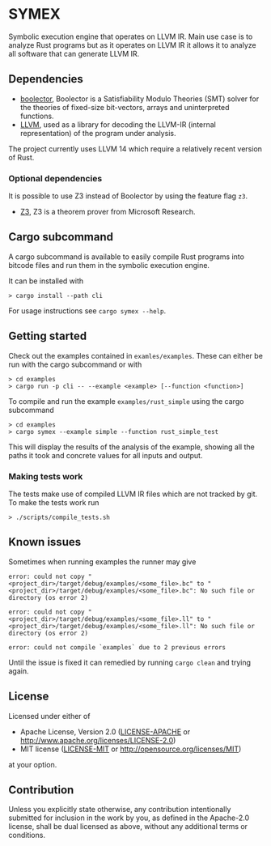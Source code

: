 # SYMEX

Symbolic execution engine that operates on LLVM IR. Main use case is to analyze Rust programs but
as it operates on LLVM IR it allows it to analyze all software that can generate LLVM IR.

## Dependencies

- [boolector](https://github.com/Boolector/boolector), Boolector is a Satisfiability Modulo Theories
  (SMT) solver for the theories of fixed-size bit-vectors, arrays and uninterpreted functions.
- [LLVM](https://llvm.org/), used as a library for decoding the LLVM-IR (internal representation)
  of the program under analysis.

The project currently uses LLVM 14 which require a relatively recent version of Rust.

### Optional dependencies

It is possible to use Z3 instead of Boolector by using the feature flag `z3`.

- [Z3](https://github.com/Z3Prover/z3), Z3 is a theorem prover from Microsoft Research.

## Cargo subcommand

A cargo subcommand is available to easily compile Rust programs into bitcode files and run them
in the symbolic execution engine.

It can be installed with

```shell
> cargo install --path cli
```

For usage instructions see `cargo symex --help`.

## Getting started

Check out the examples contained in `examles/examples`. These can either be run with the cargo
subcommand or with

```shell
> cd examples
> cargo run -p cli -- --example <example> [--function <function>]
```

To compile and run the example `examples/rust_simple` using the cargo subcommand

```shell
> cd examples
> cargo symex --example simple --function rust_simple_test
```

This will display the results of the analysis of the example, showing all the paths it took and
concrete values for all inputs and output.

### Making tests work

The tests make use of compiled LLVM IR files which are not tracked by git. To make the tests work
run

```shell
> ./scripts/compile_tests.sh
```

## Known issues

Sometimes when running examples the runner may give

```shell
error: could not copy "<project_dir>/target/debug/examples/<some_file>.bc" to "<project_dir>/target/debug/examples/<some_file>.bc": No such file or directory (os error 2)

error: could not copy "<project_dir>/target/debug/examples/<some_file>.ll" to "<project_dir>/target/debug/examples/<some_file>.ll": No such file or directory (os error 2)

error: could not compile `examples` due to 2 previous errors
```

Until the issue is fixed it can remedied by running `cargo clean` and trying again.

## License

Licensed under either of

 * Apache License, Version 2.0
   ([LICENSE-APACHE](LICENSE-APACHE) or http://www.apache.org/licenses/LICENSE-2.0)
 * MIT license
   ([LICENSE-MIT](LICENSE-MIT) or http://opensource.org/licenses/MIT)

at your option.

## Contribution

Unless you explicitly state otherwise, any contribution intentionally submitted
for inclusion in the work by you, as defined in the Apache-2.0 license, shall be
dual licensed as above, without any additional terms or conditions.
